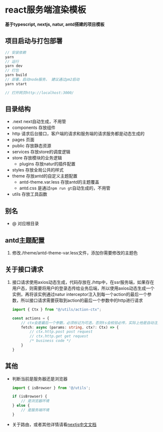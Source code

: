 # react服务端渲染模板

**基于typescript, nextjs, natur, antd搭建的项目模板**

## 项目启动与打包部署

```js
// 安装依赖
yarn
// 运行
yarn dev
// 打包
yarn build
// 部署，启动node服务， 建议通过pm2启动
yarn start

// 打开网页http://localhost:3000/
```

## 目录结构

- .next next自动生成，不用管
- components 存放组件
- http 请求后台接口，客户端的请求和服务端的请求服务都是动态生成的
- pages 页面
- public 存放静态资源
- services 存放store的调度逻辑
- store 存放模块的业务逻辑
    - plugins 存放natur的插件配置
- styles 存放全局公共的样式
- theme 存放antd的自定义主题配置
    - antd-theme.var.less 存放antd的主题覆盖
    - antd.css 是通过```npm run gt```自动生成的，不用管
- utils 存放工具函数

## 别名

- @ 对应根目录

## antd主题配置

1. 修改./theme/antd-theme-var.less文件，添加你需要修改的主题色


## 关于接口请求

1. 接口请求使用axios动态生成，代码存放在./http中，在ssr服务端，如果存在用户态，则需要将用户的登录态传给业务后端，所以使用axios动态生成一个实例，再将该实例通过natur interceptor注入到每一个action的最后一个参数，所以接口请求需要获取到action的最后一个参数中的http进行请求
    ```ts
    import { Ctx } from "@/utils/action-ctx";

    const actions = {
        // ctx会是最后一个参数，必须标记为可选，否则ts会校验必传，实际上他是自动注入的
        fetch: async (params: string, ctx?: Ctx) => {
            // ctx.http.post post request
            // ctx.http.get get request
            /* business code */
        }
    }
    ```

## 其他

- 判断当前是服务器还是浏览器
    ```ts
    import { isBrowser } from '@/utils';

    if (isBrowser) {
        // 是浏览器环境
    } else {
        // 是服务端环境
    }

    ```

- 关于路由，或者其他详情请看[nextjs中文文档](https://www.nextjs.cn/docs)
